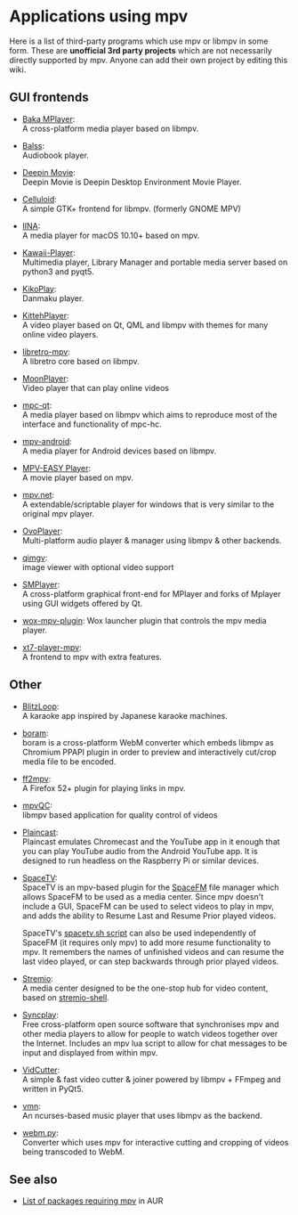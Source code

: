 # Applications using mpv

Here is a list of third-party programs which use mpv or libmpv in some form. These are **unofficial 3rd party projects** which are not necessarily directly supported by mpv. Anyone can add their own project by editing this wiki.

## GUI frontends

* [Baka MPlayer](https://github.com/u8sand/Baka-MPlayer):  
  A cross-platform media player based on libmpv.

* [Balss](https://github.com/nvlgit/Balss):  
  Audiobook player.

* [Deepin Movie](https://github.com/linuxdeepin/deepin-movie-reborn):  
  Deepin Movie is Deepin Desktop Environment Movie Player.

* [Celluloid](https://github.com/celluloid-player/celluloid):  
  A simple GTK+ frontend for libmpv. (formerly GNOME MPV)

* [IINA](https://lhc70000.github.io/iina/):  
  A media player for macOS 10.10+ based on mpv.

* [Kawaii-Player](https://github.com/kanishka-linux/kawaii-player):  
  Multimedia player, Library Manager and portable media server based on python3 and pyqt5.

* [KikoPlay](https://github.com/Protostars/KikoPlay):  
  Danmaku player.

* [KittehPlayer](https://github.com/NamedKitten/KittehPlayer):  
  A video player based on Qt, QML and libmpv with themes for many online video players.

* [libretro-mpv](https://github.com/libretro/libretro-mpv):  
  A libretro core based on libmpv.

* [MoonPlayer](https://github.com/coslyk/moonplayer):  
  Video player that can play online videos

* [mpc-qt](https://github.com/cmdrkotori/mpc-qt):  
  A media player based on libmpv which aims to reproduce most of the interface and functionality of mpc-hc.

* [mpv-android](https://github.com/mpv-android/mpv-android):  
  A media player for Android devices based on libmpv.

* [MPV-EASY Player](https://github.com/422658476/MPV-EASY-Player):  
  A movie player based on mpv.

* [mpv.net](https://github.com/stax76/mpv.net):  
  A extendable/scriptable player for windows that is very similar to the original mpv player.

* [OvoPlayer](http://ovoplayer.altervista.org):  
  Multi-platform audio player & manager using libmpv & other backends.

* [qimgv](https://github.com/easymodo/qimgv):  
  image viewer with optional video support

* [SMPlayer](http://smplayer.sourceforge.net/):  
  A cross-platform graphical front-end for MPlayer and forks of Mplayer using GUI widgets offered by Qt.

* [wox-mpv-plugin](https://github.com/stax76/wox-mpv-plugin):
  Wox launcher plugin that controls the mpv media player.

* [xt7-player-mpv](https://github.com/kokoko3k/xt7-player-mpv):  
  A frontend to mpv with extra features.

## Other

* [BlitzLoop](https://github.com/marcan/blitzloop):  
  A karaoke app inspired by Japanese karaoke machines.

* [boram](https://github.com/Kagami/boram):  
  boram is a cross-platform WebM converter which embeds libmpv as Chromium PPAPI plugin in order to preview and interactively cut/crop media file to be encoded.

* [ff2mpv](https://github.com/woodruffw/ff2mpv):  
  A Firefox 52+ plugin for playing links in mpv.

* [mpvQC](https://github.com/mpvqc/mpvQC):  
  libmpv based application for quality control of videos

* [Plaincast](https://github.com/aykevl/plaincast):  
  Plaincast emulates Chromecast and the YouTube app in it enough that you can play YouTube audio from the Android YouTube app. It is designed to run headless on the Raspberry Pi or similar devices.

* [SpaceTV](https://github.com/IgnorantGuru/spacefm-plugins/wiki#wiki-ig-spacetv):  
  SpaceTV is an mpv-based plugin for the [SpaceFM](http://ignorantguru.github.io/spacefm/) file manager which allows SpaceFM to be used as a media center.  Since mpv doesn't include a GUI, SpaceFM can be used to select videos to play in mpv, and adds the ability to Resume Last and Resume Prior played videos.

  SpaceTV's [spacetv.sh script](https://raw.github.com/IgnorantGuru/spacefm-plugins/master/ig-spacetv/src/cstm_325c1cf6/spacetv.sh) can also be used independently of SpaceFM (it requires only mpv) to add more resume functionality to mpv.  It remembers the names of unfinished videos and can resume the last video played, or can step backwards through prior played videos.

* [Stremio](https://www.stremio.com/):  
  A media center designed to be the one-stop hub for video content, based on [stremio-shell](https://github.com/stremio/stremio-shell).

* [Syncplay](https://syncplay.pl/):  
  Free cross-platform open source software that synchronises mpv and other media players to allow for people to watch videos together over the Internet. Includes an mpv lua script to allow for chat messages to be input and displayed from within mpv.

* [VidCutter](https://github.com/ozmartian/vidcutter):  
  A simple & fast video cutter & joiner powered by libmpv + FFmpeg and written in PyQt5.

* [vmn](https://github.com/Dudemanguy911/vmn):  
  An ncurses-based music player that uses libmpv as the backend.

* [webm.py](https://github.com/Kagami/webm.py):  
  Converter which uses mpv for interactive cutting and cropping of videos being transcoded to WebM.

## See also

* [List of packages requiring mpv](https://aur.archlinux.org/packages/mpv-full/) in AUR